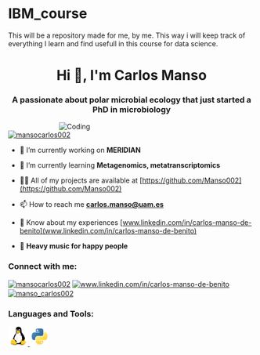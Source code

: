 # IBM_course 

This will be a repository made for me, by me. This way i will keep track of everything I learn and find usefull in this course for data science.

<h1 align="center">Hi 👋, I'm Carlos Manso</h1>
<h3 align="center">A passionate about polar microbial ecology that just started a PhD in microbiology</h3>
<img align="right" alt="Coding" width="400" src="https://i.pinimg.com/originals/5d/66/7a/5d667adf8daf1d76f3236bf28782ef4e.gif">
<p align="left"> <a href="https://twitter.com/mansocarlos002" target="blank"><img src="https://img.shields.io/twitter/follow/mansocarlos002?logo=twitter&style=for-the-badge" alt="mansocarlos002" /></a> </p>

- 🔭 I’m currently working on **MERIDIAN**

- 🌱 I’m currently learning **Metagenomics, metatranscriptomics**

- 👨‍💻 All of my projects are available at [https://github.com/Manso002](https://github.com/Manso002)

- 📫 How to reach me **carlos.manso@uam.es**

- 📄 Know about my experiences [www.linkedin.com/in/carlos-manso-de-benito](www.linkedin.com/in/carlos-manso-de-benito)

- 🤟 **Heavy music for happy people**

<h3 align="left">Connect with me:</h3>
<p align="left">
<a href="https://twitter.com/mansocarlos002" target="blank"><img align="center" src="https://raw.githubusercontent.com/rahuldkjain/github-profile-readme-generator/master/src/images/icons/Social/twitter.svg" alt="mansocarlos002" height="30" width="40" /></a>
<a href="https://linkedin.com/in/www.linkedin.com/in/carlos-manso-de-benito" target="blank"><img align="center" src="https://raw.githubusercontent.com/rahuldkjain/github-profile-readme-generator/master/src/images/icons/Social/linked-in-alt.svg" alt="www.linkedin.com/in/carlos-manso-de-benito" height="30" width="40" /></a>
<a href="https://instagram.com/manso_carlos002" target="blank"><img align="center" src="https://raw.githubusercontent.com/rahuldkjain/github-profile-readme-generator/master/src/images/icons/Social/instagram.svg" alt="manso_carlos002" height="30" width="40" /></a>
</p>

<h3 align="left">Languages and Tools:</h3>
<p align="left"> <a href="https://www.linux.org/" target="_blank" rel="noreferrer"> <img src="https://raw.githubusercontent.com/devicons/devicon/master/icons/linux/linux-original.svg" alt="linux" width="40" height="40"/> </a> <a href="https://www.python.org" target="_blank" rel="noreferrer"> <img src="https://raw.githubusercontent.com/devicons/devicon/master/icons/python/python-original.svg" alt="python" width="40" height="40"/> </a> </p>


